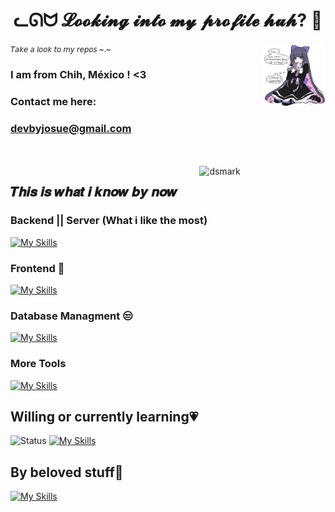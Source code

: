 

<center><h1 align="center">ᓚᘏᗢ 𝓛𝓸𝓸𝓴𝓲𝓷𝓰 𝓲𝓷𝓽𝓸 𝓶𝔂 𝓹𝓻𝓸𝓯𝓲𝓵𝓮 𝓱𝓾𝓱? 🍷</h1></center>
<aside align="left">
<small>𝘛𝘢𝘬𝘦 𝘢 𝘭𝘰𝘰𝘬 𝘵𝘰 𝘮𝘺 𝘳𝘦𝘱𝘰𝘴 ~.~</small>
<img align="right" style="width: 20%;height: 20%;" src="./images/finalnoBg.png">

### I am from Chih, México ! <3 
### Contact me here:
### devbyjosue@gmail.com
</aside>
<br>
<br>
<img alt="dsmark" align="right"  height="40%" width="40%" src="https://c.tenor.com/NzrqQHFBVz8AAAAj/kitty-transparent.gif">
<aside align="left">

  
<h1> 𝑻𝒉𝒊𝒔 𝒊𝒔 𝒘𝒉𝒂𝒕 𝒊 𝒌𝒏𝒐𝒘 𝒃𝒚 𝒏𝒐𝒘 </h1>

### Backend || Server (What i like the most)
[![My Skills](https://skills.thijs.gg/icons?i=nodejs,express,py,linux,ts,cs,django,fastapi,flask)](https://skills.thijs.gg)

### Frontend 🚨
[![My Skills](https://skills.thijs.gg/icons?i=js,html,css,react,tailwind,vue)](https://skills.thijs.gg)

### Database Managment 😒
[![My Skills](https://skills.thijs.gg/icons?i=mysql,mongo)](https://skills.thijs.gg)

### More Tools 
[![My Skills](https://skills.thijs.gg/icons?i=raspberrypi,linux,discord,ps,postman,vscode,git,github)](https://skills.thijs.gg)

<h1>Willing or currently learning💗</h1>

![Status](https://img.shields.io/static/v1?label=Status&message=InProgress&color=Green)
[![My Skills](https://skills.thijs.gg/icons?i=aws,azure,cpp,dotnet,firebase,go,rust,godot,laravel,latex,nextjs,nuxtjs,pytorch,sass,c,dart,flutter,arduino,androidstudio,figma,java,kotlin,php,postgres,unity,sqlite3)](https://skills.thijs.gg)

<h1> By beloved stuff💖 </h1>

[![My Skills](https://skills.thijs.gg/icons?i=py,latex,julia,mongodb,fastapi,js,react,vite,tailwind,raspberrypi,docker)](https://skills.thijs.gg)


  
</aside>
